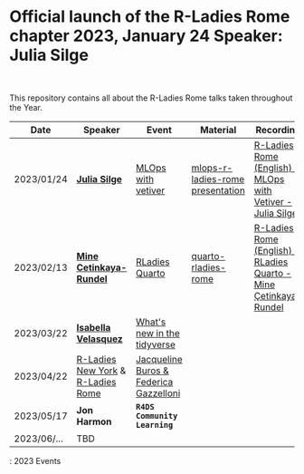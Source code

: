 # Official launch of the R-Ladies Rome chapter 2023, January 24 Speaker: Julia Silge

<br>

This repository contains all about the R-Ladies Rome talks taken throughout the Year.

| Date        | Speaker                                                                                                             | Event                                                                                           | Material                                                                             | Recording                                                                                                       | Intro                                                                                      |
|------------|------------|------------|------------|------------|------------|
| 2023/01/24  | [**Julia Silge**](https://juliasilge.com/)                                                                          | [MLOps with vetiver](https://www.meetup.com/rladies-rome/events/289517054/)                     | [mlops-r-ladies-rome presentation](https://juliasilge.github.io/mlops-r-ladies-rome) | [R-Ladies Rome (English) - MLOps with Vetiver - Julia Silge](https://www.youtube.com/watch?v=PPB-iG8SexE)       | [Intro presentation-Jan23](https://fgazzelloni.quarto.pub/welcome-to-r-ladies-rome/)       |
| 2023/02/13  | [**Mine Cetinkaya-Rundel**](https://mine-cr.com/)                                                                   | [RLadies Quarto](https://www.meetup.com/rladies-rome/events/290673316/)                         | [quarto-rladies-rome](https://github.com/mine-cetinkaya-rundel/quarto-rladies-rome)  | [R-Ladies Rome (English) - RLadies Quarto - Mine Çetinkaya-Rundel](https://www.youtube.com/watch?v=lV-vUI--Pv0) | [Intro presentation-Feb23](https://fgazzelloni.quarto.pub/welcome-to-r-ladies-rome-feb23/) |
| 2023/03/22  | [**Isabella Velasquez**](https://github.com/ivelasq)                                                                | [What's new in the tidyverse](https://www.meetup.com/rladies-rome/events/291643998/)            |                                                                                      |                                                                                                                 | [Intro presentation-Mar23](https://fgazzelloni.quarto.pub/welcome-to-r-ladies-rome-mar23/) |
| 2023/04/22  | [R-Ladies New York](https://www.meetup.com/rladies-newyork/) & [R-Ladies Rome](https://www.meetup.com/rladies-rome) | [Jacqueline Buros & Federica Gazzelloni](https://www.meetup.com/rladies-rome/events/292629944/) |                                                                                      |                                                                                                                 |                                                                                            |
| 2023/05/17  | **Jon Harmon**                                                                                                      | **`R4DS Community Learning`**                                                                   |                                                                                      |                                                                                                                 |                                                                                            |
| 2023/06/... | TBD                                                                                                                 |                                                                                                 |                                                                                      |                                                                                                                 |                                                                                            |

: 2023 Events
